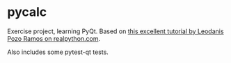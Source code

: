 # pycalc
Exercise project, learning PyQt. Based on [this excellent tutorial by Leodanis Pozo Ramos on realpython.com](https://realpython.com/python-pyqt-gui-calculator/#creating-your-first-pyqt-application).

Also includes some pytest-qt tests.

